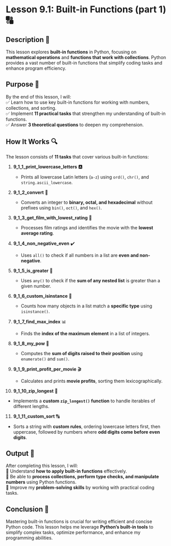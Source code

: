 # Lesson 9.1: Built-in Functions (part 1) 🔠

## Description 📝

This lesson explores **built-in functions** in Python, focusing on **mathematical operations** and **functions that work with collections**.
Python provides a vast number of built-in functions that simplify coding tasks and enhance program efficiency.

## Purpose 🎯

By the end of this lesson, I will:  
✅ Learn how to use key built-in functions for working with numbers, collections, and sorting.  
✅ Implement **11 practical tasks** that strengthen my understanding of built-in functions.  
✅ Answer **3 theoretical questions** to deepen my comprehension.

## How It Works 🔍

The lesson consists of **11 tasks** that cover various built-in functions:

1. **9_1_1_print_lowercase_letters** 🅰️

    - Prints all lowercase Latin letters (`a-z`) using `ord()`, `chr()`, and `string.ascii_lowercase`.

2. **9_1_2_convert** 🔢

    - Converts an integer to **binary, octal, and hexadecimal** without prefixes using `bin()`, `oct()`, and `hex()`.

3. **9_1_3_get_film_with_lowest_rating** 📝

    - Processes film ratings and identifies the movie with the **lowest average rating**.

4. **9_1_4_non_negative_even** ✔️

    - Uses `all()` to check if all numbers in a list are **even and non-negative**.

5. **9_1_5_is_greater** 🔢

    - Uses `any()` to check if the **sum of any nested list** is greater than a given number.

6. **9_1_6_custom_isinstance** 🧐

    - Counts how many objects in a list match a **specific type** using `isinstance()`.

7. **9_1_7_find_max_index** 📊

    - Finds the **index of the maximum element** in a list of integers.

8. **9_1_8_my_pow** 🧮

    - Computes the **sum of digits raised to their position** using `enumerate()` and `sum()`.

9. **9_1_9_print_profit_per_movie** 🎬

    - Calculates and prints **movie profits**, sorting them lexicographically.

10. **9_1_10_zip_longest** 🔗

-   Implements a **custom `zip_longest()` function** to handle iterables of different lengths.

11. **9_1_11_custom_sort** 🔠

-   Sorts a string with **custom rules**, ordering lowercase letters first, then uppercase, followed by numbers where **odd digits come before even digits**.

## Output 📜

After completing this lesson, I will:  
🚀 Understand **how to apply built-in functions** effectively.  
🚀 Be able to **process collections, perform type checks, and manipulate numbers** using Python functions.  
🚀 Improve my **problem-solving skills** by working with practical coding tasks.

## Conclusion 🚀

Mastering built-in functions is crucial for writing efficient and concise Python code.
This lesson helps me leverage **Python’s built-in tools** to simplify complex tasks, optimize performance, and enhance my programming abilities.
